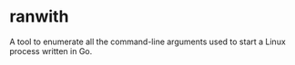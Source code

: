 # ranwith
A tool to enumerate all the command-line arguments used to start a Linux process written in Go.
